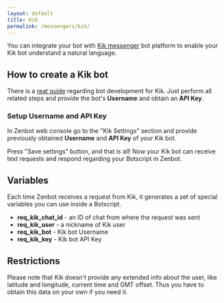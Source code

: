 ```yaml
---
layout: default
title: Kik
permalink: /messengers/kik/
---
```


You can integrate your bot with [Kik messenger](https://dev.kik.com) bot platform to enable your Kik bot understand a natural language.

## How to create a Kik bot
There is a [reat guide](https://dev.kik.com/#/docs/getting-started) regarding bot development for Kik.
Just perform all related steps and provide the bot\'s **Username** and obtain an **API Key**.

### Setup Username and API Key
In Zenbot web console go to the "Kik Settings" section and provide previously obtained **Username** and **API Key** of your Kik bot.

Press "Save settings" button, and that is all!
Now your Kik bot can receive text requests and respond regarding your Botscript in Zenbot.

## Variables
Each time Zenbot receives a request from Kik, it generates a set of special variables you can use inside a Botscript.

- **req_kik_chat_id** - an ID of chat from where the request was sent
- **req_kik_user** - a nickname of Kik user
- **req_kik_bot** - Kik bot Username
- **req_kik_key** - Kik bot API Key

## Restrictions
Please note that Kik doesn\'t provide any extended info about the user, like latitude and longitude, current time and GMT offset.
Thus you have to obtain this data on your own if you need it.